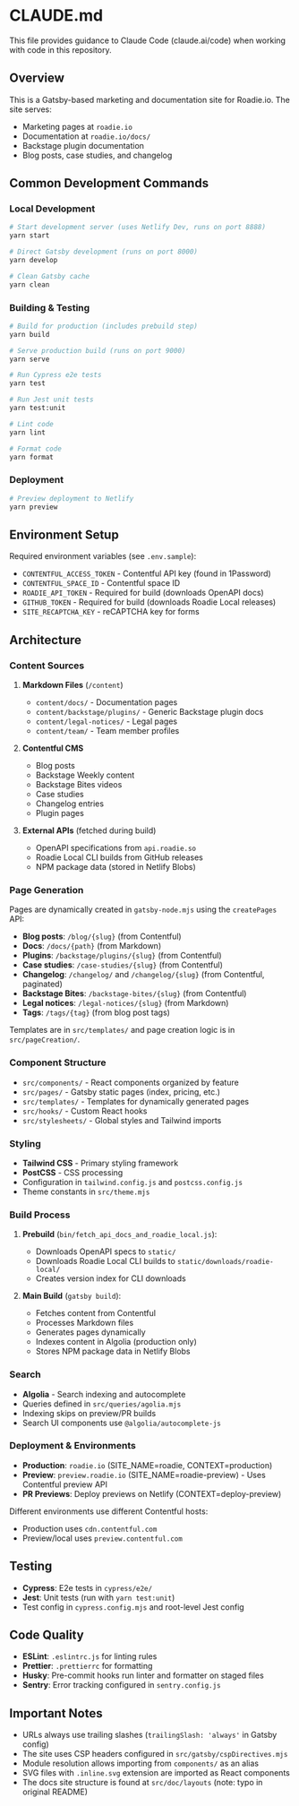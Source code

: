 # CLAUDE.md

This file provides guidance to Claude Code (claude.ai/code) when working with code in this repository.

## Overview

This is a Gatsby-based marketing and documentation site for Roadie.io. The site serves:
- Marketing pages at `roadie.io`
- Documentation at `roadie.io/docs/`
- Backstage plugin documentation
- Blog posts, case studies, and changelog

## Common Development Commands

### Local Development
```bash
# Start development server (uses Netlify Dev, runs on port 8888)
yarn start

# Direct Gatsby development (runs on port 8000)
yarn develop

# Clean Gatsby cache
yarn clean
```

### Building & Testing
```bash
# Build for production (includes prebuild step)
yarn build

# Serve production build (runs on port 9000)
yarn serve

# Run Cypress e2e tests
yarn test

# Run Jest unit tests
yarn test:unit

# Lint code
yarn lint

# Format code
yarn format
```

### Deployment
```bash
# Preview deployment to Netlify
yarn preview
```

## Environment Setup

Required environment variables (see `.env.sample`):
- `CONTENTFUL_ACCESS_TOKEN` - Contentful API key (found in 1Password)
- `CONTENTFUL_SPACE_ID` - Contentful space ID
- `ROADIE_API_TOKEN` - Required for build (downloads OpenAPI docs)
- `GITHUB_TOKEN` - Required for build (downloads Roadie Local releases)
- `SITE_RECAPTCHA_KEY` - reCAPTCHA key for forms

## Architecture

### Content Sources

1. **Markdown Files** (`/content`)
   - `content/docs/` - Documentation pages
   - `content/backstage/plugins/` - Generic Backstage plugin docs
   - `content/legal-notices/` - Legal pages
   - `content/team/` - Team member profiles

2. **Contentful CMS**
   - Blog posts
   - Backstage Weekly content
   - Backstage Bites videos
   - Case studies
   - Changelog entries
   - Plugin pages

3. **External APIs** (fetched during build)
   - OpenAPI specifications from `api.roadie.so`
   - Roadie Local CLI builds from GitHub releases
   - NPM package data (stored in Netlify Blobs)

### Page Generation

Pages are dynamically created in `gatsby-node.mjs` using the `createPages` API:

- **Blog posts**: `/blog/{slug}` (from Contentful)
- **Docs**: `/docs/{path}` (from Markdown)
- **Plugins**: `/backstage/plugins/{slug}` (from Contentful)
- **Case studies**: `/case-studies/{slug}` (from Contentful)
- **Changelog**: `/changelog/` and `/changelog/{slug}` (from Contentful, paginated)
- **Backstage Bites**: `/backstage-bites/{slug}` (from Contentful)
- **Legal notices**: `/legal-notices/{slug}` (from Markdown)
- **Tags**: `/tags/{tag}` (from blog post tags)

Templates are in `src/templates/` and page creation logic is in `src/pageCreation/`.

### Component Structure

- `src/components/` - React components organized by feature
- `src/pages/` - Gatsby static pages (index, pricing, etc.)
- `src/templates/` - Templates for dynamically generated pages
- `src/hooks/` - Custom React hooks
- `src/stylesheets/` - Global styles and Tailwind imports

### Styling

- **Tailwind CSS** - Primary styling framework
- **PostCSS** - CSS processing
- Configuration in `tailwind.config.js` and `postcss.config.js`
- Theme constants in `src/theme.mjs`

### Build Process

1. **Prebuild** (`bin/fetch_api_docs_and_roadie_local.js`):
   - Downloads OpenAPI specs to `static/`
   - Downloads Roadie Local CLI builds to `static/downloads/roadie-local/`
   - Creates version index for CLI downloads

2. **Main Build** (`gatsby build`):
   - Fetches content from Contentful
   - Processes Markdown files
   - Generates pages dynamically
   - Indexes content in Algolia (production only)
   - Stores NPM package data in Netlify Blobs

### Search

- **Algolia** - Search indexing and autocomplete
- Queries defined in `src/queries/agolia.mjs`
- Indexing skips on preview/PR builds
- Search UI components use `@algolia/autocomplete-js`

### Deployment & Environments

- **Production**: `roadie.io` (SITE_NAME=roadie, CONTEXT=production)
- **Preview**: `preview.roadie.io` (SITE_NAME=roadie-preview) - Uses Contentful preview API
- **PR Previews**: Deploy previews on Netlify (CONTEXT=deploy-preview)

Different environments use different Contentful hosts:
- Production uses `cdn.contentful.com`
- Preview/local uses `preview.contentful.com`

## Testing

- **Cypress**: E2e tests in `cypress/e2e/`
- **Jest**: Unit tests (run with `yarn test:unit`)
- Test config in `cypress.config.mjs` and root-level Jest config

## Code Quality

- **ESLint**: `.eslintrc.js` for linting rules
- **Prettier**: `.prettierrc` for formatting
- **Husky**: Pre-commit hooks run linter and formatter on staged files
- **Sentry**: Error tracking configured in `sentry.config.js`

## Important Notes

- URLs always use trailing slashes (`trailingSlash: 'always'` in Gatsby config)
- The site uses CSP headers configured in `src/gatsby/cspDirectives.mjs`
- Module resolution allows importing from `components/` as an alias
- SVG files with `.inline.svg` extension are imported as React components
- The docs site structure is found at `src/doc/layouts` (note: typo in original README)
